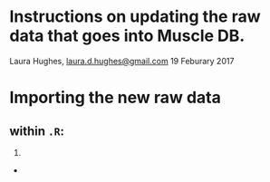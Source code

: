 # Instructions on updating the raw data that goes into Muscle DB.
Laura Hughes, laura.d.hughes@gmail.com
19 Feburary 2017


# Importing the new raw data
## within `.R`:
1. 
*